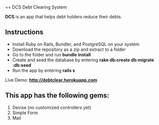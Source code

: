 == DCS Debt Clearing System

**DCS** is an app that helps debt holders reduce their debts.

## Instructions

- Install Ruby on Rails, Bundler, and PostgreSQL on your system
- Download the repository as a zip and extract to a folder
- Go to the folder and run **bundle install**
- Create and seed the database by entering **rake db:create db:migrate :db:seed** 
- Run the app by entering **rails s**

Live Demo: **http://debtclear.herokuapp.com**

## This app has the following gems:

1. Devise (no customized controllers yet)
2. Simple Form
3. Mail